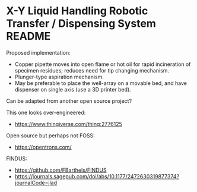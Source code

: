 # X-Y Liquid Handling Robotic Transfer / Dispensing System README

Proposed implementation:

- Copper pipette moves into open flame or hot oil for rapid incineration of specimen residues; reduces need for tip changing mechanism.
- Plunger-type aspiration mechanism.
- May be preferable to place the well-array on a movable bed, and have dispenser on single axis (use a 3D printer bed).

Can be adapted from another open source project?

This one looks over-engineered:  

- https://www.thingiverse.com/thing:2776125

Open source but perhaps not FOSS: 

- https://opentrons.com/

FINDUS:  

- https://github.com/FBarthels/FINDUS
- https://journals.sagepub.com/doi/abs/10.1177/2472630319877374?journalCode=jlad
